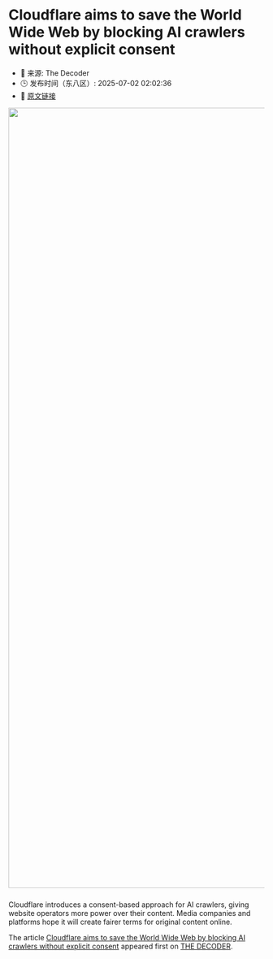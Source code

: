 # Cloudflare aims to save the World Wide Web by blocking AI crawlers without explicit consent
- 📅 来源: The Decoder
- 🕒 发布时间（东八区）: 2025-07-02 02:02:36
- 🔗 [原文链接](https://the-decoder.com/cloudflare-aims-to-save-the-world-wide-web-by-blocking-ai-crawlers-without-explicit-consent/)

<p><img alt="" class="attachment-full size-full wp-post-image" height="1024" src="https://the-decoder.com/wp-content/uploads/2025/07/cloudflare_logo_wall.png" style="height: auto; margin-bottom: 10px;" width="1536" /></p>
<p>        Cloudflare introduces a consent-based approach for AI crawlers, giving website operators more power over their content. Media companies and platforms hope it will create fairer terms for original content online.</p>
<p>The article <a href="https://the-decoder.com/cloudflare-aims-to-save-the-world-wide-web-by-blocking-ai-crawlers-without-explicit-consent/">Cloudflare aims to save the World Wide Web by blocking AI crawlers without explicit consent</a> appeared first on <a href="https://the-decoder.com">THE DECODER</a>.</p>